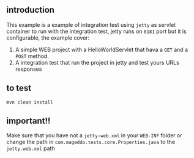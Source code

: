 ## introduction
This example  is a example of integration test using `jetty` as servlet container to run with the integration test, jetty runs on `8181` port but it is configurable, the example cover:

 1. A simple WEB project with a HelloWorldServlet that hava a `GET` and a `POST` method.
 2.  A integration test that run the project in jetty and test yours URLs responses

## to test
```
mvn clean install
```

## important!!
Make sure that you have not a `jetty-web.xml` in your `WEB-INF` folder or change the path in `com.mageddo.tests.core.Properties.java` to the `jetty.web.xml` path